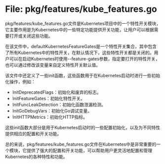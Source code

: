 # File: pkg/features/kube_features.go

pkg/features/kube_features.go文件是Kubernetes项目中的一个特性开关模块，它主要作用是为Kubernetes中的一些特定功能提供开关功能，让用户可以根据需要打开或关闭这些功能。

在该文件中，defaultKubernetesFeatureGates是一个特性开关集合，其中包含了所有Kubernetes中的特性开关，在默认情况下，这些特性开关都是关闭的。用户可以在启动Kubernetes时使用--feature-gates参数，指定要打开的特性开关，也可以通过修改该变量来自定义特性开关默认值。

该文件中还定义了一些init函数，这些函数用于在Kubernetes启动时进行一些初始化操作，例如：

- InitDeprecatedFlags：初始化和废弃的标志。
- InitFeatureGates：初始化特性开关。
- InitFuncLeakDetection：初始化函数泄漏检测。
- InitGoDebugVars：初始化Go调试变量。
- InitHTTPMetrics：初始化HTTP指标。

这些init函数大部分是用于Kubernetes启动时的一些配置初始化，以及为不同特性提供相应的配置和开关功能。

总的来说，pkg/features/kube_features.go文件在Kubernetes中是非常重要的一个模块，它提供了强大的配置和开关功能，可以帮助用户更灵活地配置和管理Kubernetes的各种特性和功能。

